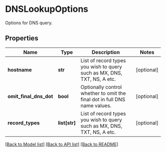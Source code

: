 # DNSLookupOptions

Options for DNS query. 
## Properties
Name | Type | Description | Notes
------------ | ------------- | ------------- | -------------
**hostname** | **str** | List of record types you wish to query such as MX, DNS, TXT, NS, A etc. | [optional] 
**omit_final_dns_dot** | **bool** | Optionally control whether to omit the final dot in full DNS name values. | [optional] 
**record_types** | **list[str]** | List of record types you wish to query such as MX, DNS, TXT, NS, A etc. | [optional] 

[[Back to Model list]](../README#documentation-for-models) [[Back to API list]](../README#documentation-for-api-endpoints) [[Back to README]](../README)


